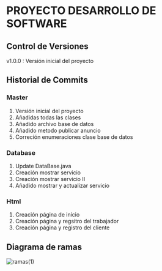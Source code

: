 # PROYECTO DESARROLLO DE SOFTWARE

## Control de Versiones 

v1.0.0 : Versión inicial del proyecto



## Historial de Commits

### Master

1. Versión inicial del proyecto
2. Añadidas todas las clases
3. Añadido archivo base de datos
4. Añadido metodo publicar anuncio
5. Correción enumeraciones clase base de datos

### Database 

1. Update DataBase.java
2. Creación mostrar servicio
3. Creación mostrar servicio II
4. Añadido mostrar y actualizar servicio


### Html 

1. Creación página de inicio
2. Creación página y regsitro del trabajador
3. Creación página y registro del cliente



## Diagrama de ramas 
![ramas(1)](https://user-images.githubusercontent.com/91699247/170724049-6a9551ea-a4b4-454e-a024-d866c6215975.jpg)



